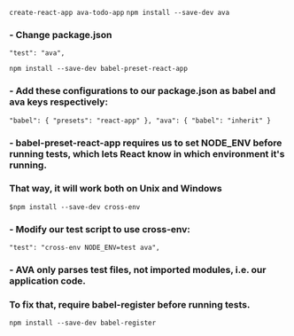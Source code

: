 `create-react-app ava-todo-app`
`npm install --save-dev ava`

### - Change package.json
`"test": "ava",`

`npm install --save-dev babel-preset-react-app`

### - Add these configurations to our package.json as babel and ava keys respectively:
`"babel": {
    "presets": "react-app"
  },
  "ava": {
    "babel": "inherit"
  }
`
### - babel-preset-react-app requires us to set NODE_ENV before running tests, which lets React know in which environment it's running.
### That way, it will work both on Unix and Windows
`$npm install --save-dev cross-env`

 ### - Modify our test script to use cross-env:
`"test": "cross-env NODE_ENV=test ava",`

### - AVA only parses test files, not imported modules, i.e. our application code.
### To fix that, require babel-register before running tests.
`npm install --save-dev babel-register`
